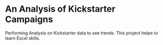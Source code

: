 # An Analysis of Kickstarter Campaigns
Performing Analysis on Kickstarter data to see trends.
This project helpe to learn Excel skills.
